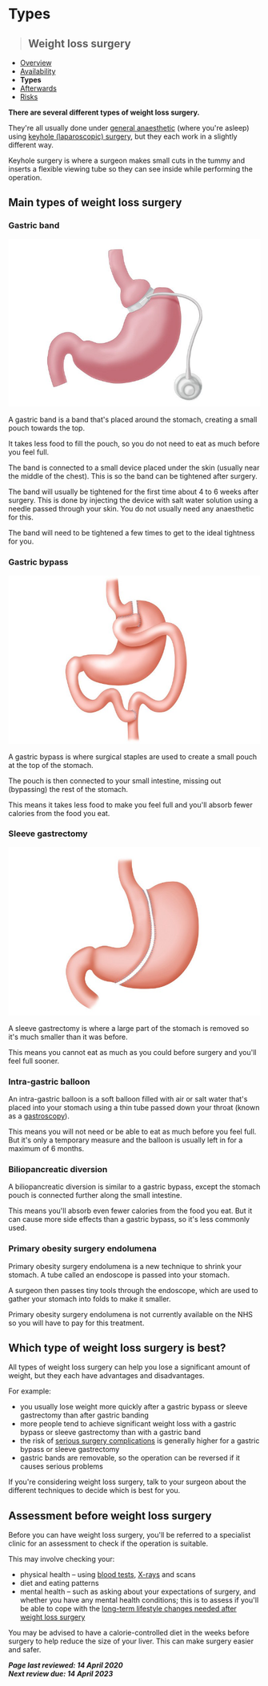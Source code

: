 <!-- weight-loss-surgery-types -->

# **Types**

> ## Weight loss surgery

- [Overview](weight-loss-surgery.md)
- [Availability](weight-loss-surgery-who-can-have-it.md)
- **Types**
- [Afterwards](weight-loss-surgery-afterwards.md)
- [Risks](weight-loss-surgery-risks.md)

**There are several different types of weight loss surgery.**

They're all usually done under [general anaesthetic](general-anaesthesia.md) (where you're asleep) using [keyhole (laparoscopic) surgery](laparoscopy.md), but they each work in a slightly different way.

Keyhole surgery is where a surgeon makes small cuts in the tummy and inserts a  flexible viewing tube so they can see inside while performing the  operation.



## Main types of weight loss surgery

### Gastric band

  ![An illustration of a gastric band](assets/img/weight-loss-surgery-types/S_1017_adjustable-gastric-band-C0276612.jpg)           

A gastric band is a band that's placed around the stomach, creating a small pouch towards the top.

It takes less food to fill the pouch, so you do not need to eat as much before you feel full.

The band is connected to a small device placed under the skin (usually near the middle of the chest). This is so the band can be tightened after  surgery.

The band will usually be tightened for the first time  about 4 to 6 weeks after surgery. This is done by injecting the device  with salt water solution using a needle passed through your skin. You do not usually need any anaesthetic for this.

The band will need to be tightened a few times to get to the ideal tightness for you.

### Gastric bypass

  ![An illustration of a gastric bypass](assets/img/weight-loss-surgery-types/S_1017_gastric-bypass_C0209500.jpg)           

A gastric bypass is where surgical staples are used to create a small pouch at the top of the stomach.

The pouch is then connected to your small intestine, missing out (bypassing) the rest of the stomach.

This means it takes less food to make you feel full and you'll absorb fewer calories from the food you eat.

### Sleeve gastrectomy

  ![An illustration of a sleeve gastrectomy](assets/img/weight-loss-surgery-types/S_1017_Sleeve_Gastrectomy_C0209498.jpg)           

A sleeve gastrectomy is where a large part of the stomach is removed so it's much smaller than it was before.

This means you cannot eat as much as you could before surgery and you'll feel full sooner.

### Intra-gastric balloon

An intra-gastric balloon is a soft balloon filled with air or salt water  that's placed into your stomach using a thin tube passed down  your throat (known as a [gastroscopy](gastroscopy.md)).

This means you will not need or be able to eat as much before you feel full. But it's only a temporary measure and the balloon is usually left in  for a maximum of 6 months.

### Biliopancreatic diversion

A  biliopancreatic diversion is similar to a gastric bypass, except the  stomach pouch is connected further along the small intestine.

This means you'll absorb even fewer calories from the food you eat. But it  can cause more side effects than a gastric bypass, so it's less commonly used.

### Primary obesity surgery endolumena

Primary obesity  surgery endolumena is a new technique to shrink your stomach. A tube  called an endoscope is passed into your stomach.

A surgeon then passes tiny tools through the endoscope, which are used to gather your stomach into folds to make it smaller.

Primary obesity surgery endolumena is not currently available on the NHS so you will have to pay for this treatment.



## Which type of weight loss surgery is best?

All types  of weight loss surgery can help you lose a significant amount of weight, but they each have advantages and disadvantages.

For example:

- you usually lose weight more quickly after a gastric bypass or sleeve gastrectomy than after gastric banding
- more people tend to achieve significant weight loss with a gastric bypass or sleeve gastrectomy than with a gastric band
- the risk of [serious surgery complications](weight-loss-surgery-risks.md) is generally higher for a gastric bypass or sleeve gastrectomy
- gastric bands are removable, so the operation can be reversed if it causes serious problems

If you're considering weight loss surgery, talk to your surgeon about the different techniques to decide which is best for you.



## Assessment before weight loss surgery

Before you can  have weight loss surgery, you'll be referred to a specialist clinic for  an assessment to check if the operation is suitable.

This may involve checking your:

- physical health – using [blood tests](blood-tests.md), [X-rays](x-ray.md) and scans
- diet and eating patterns
- mental health – such as asking about your expectations of surgery, and whether you have any mental health conditions; this is to assess if you'll be  able to cope with the [long-term lifestyle changes needed after weight loss surgery](weight-loss-surgery-afterwards.md)

You may be advised to have a calorie-controlled diet in the weeks before  surgery to help reduce the size of your liver. This can make surgery  easier and safer.

***Page last reviewed: 14 April 2020  
Next review due: 14 April 2023***
